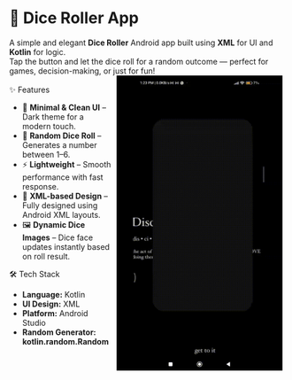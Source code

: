# 🎲 Dice Roller App  

A simple and elegant **Dice Roller** Android app built using **XML** for UI and **Kotlin** for logic.<br/> Tap the button and let the dice roll for a random outcome — perfect for games, decision-making, or just for fun!  
<img src="diceroller.gif" 
width="300" hspace="10" align="right">
<br/>
✨ Features  
- 🎯 **Minimal & Clean UI** – Dark theme for a modern touch.  
- 🎲 **Random Dice Roll** – Generates a number between 1–6.  
- ⚡ **Lightweight** – Smooth performance with fast response.  
- 📐 **XML-based Design** – Fully designed using Android XML layouts.  
- 🖼 **Dynamic Dice Images** – Dice face updates instantly based on roll result.  

 🛠 Tech Stack  
- **Language:** Kotlin  
- **UI Design:** XML  
- **Platform:** Android Studio  
- **Random Generator:** **kotlin.random.Random**  

